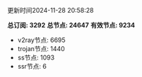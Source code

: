 更新时间2024-11-28 20:58:28

**总订阅: 3292**
**总节点: 24647**
**有效节点: 9234**
- v2ray节点: 6695
- trojan节点: 1440
- ss节点: 1093
- ssr节点: 6
